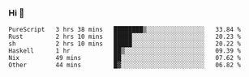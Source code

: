 ### Hi 👋

<!--START_SECTION:waka-->

```text
PureScript   3 hrs 38 mins   ████████▒░░░░░░░░░░░░░░░░   33.84 %
Rust         2 hrs 10 mins   █████░░░░░░░░░░░░░░░░░░░░   20.23 %
sh           2 hrs 10 mins   █████░░░░░░░░░░░░░░░░░░░░   20.22 %
Haskell      1 hr            ██▒░░░░░░░░░░░░░░░░░░░░░░   09.39 %
Nix          49 mins         ██░░░░░░░░░░░░░░░░░░░░░░░   07.62 %
Other        44 mins         █▓░░░░░░░░░░░░░░░░░░░░░░░   06.82 %
```

<!--END_SECTION:waka-->
